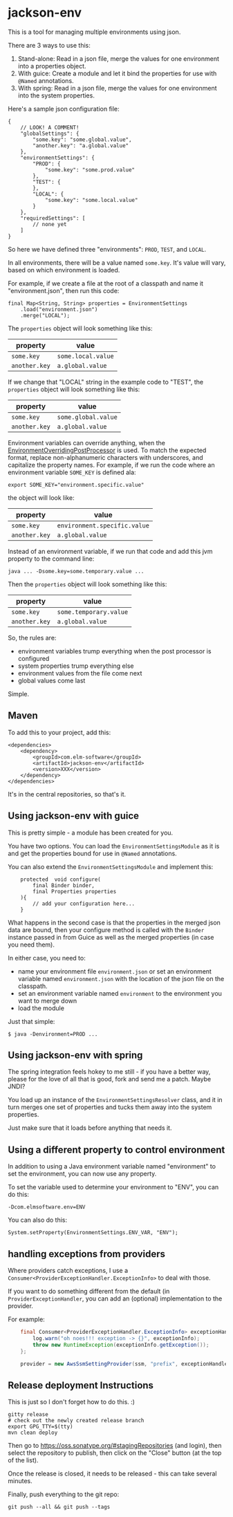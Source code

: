 # jackson-env

This is a tool for managing multiple environments using json.

There are 3 ways to use this:

1. Stand-alone: Read in a json file, merge the values for one environment into a properties object.
2. With guice: Create a module and let it bind the properties for use with `@Named` annotations.
3. With spring: Read in a json file, merge the values for one environment into the system properties.

Here's a sample json configuration file:

	{
		// LOOK! A COMMENT!
		"globalSettings": {
			"some.key": "some.global.value",
			"another.key": "a.global.value"
		},
		"environmentSettings": {
			"PROD": {
				"some.key": "some.prod.value"
			},
			"TEST": {
			},
			"LOCAL": {
				"some.key": "some.local.value"
			}
		},
		"requiredSettings": [
			// none yet
		]
	}

So here we have defined three "environments": `PROD`, `TEST`, and `LOCAL`.

In all environments, there will be a value named `some.key`. It's value will vary, based on which environment is loaded.

For example, if we create a file at the root of a classpath and name it "environment.json", then run this code:

	final Map<String, String> properties = EnvironmentSettings
		.load("environment.json")
		.merge("LOCAL");

The `properties` object will look something like this:

| property      | value              |
|---------------|--------------------|
| `some.key`    | `some.local.value` |
| `another.key` | `a.global.value`   |

If we change that "LOCAL" string in the example code to "TEST", the `properties` object will look something like this:

| property      | value               |
|---------------|---------------------|
| `some.key`    | `some.global.value` |
| `another.key` | `a.global.value`    |

Environment variables can override anything, when the
[EnvironmentOverridingPostProcessor](/src/main/java/com/elmsoftware/env/settingpostprocessorimpl/EnvironmentOverridingPostProcessor.java)
is used. To match the expected format, replace non-alphanumeric characters with underscores, and capitalize the property
names. For example, if we run the code where an environment variable `SOME_KEY` is defined ala:
```shell
export SOME_KEY="environment.specific.value"
```
the object will look like:

| property      | value                        |
|---------------|------------------------------|
| `some.key`    | `environment.specific.value` |
| `another.key` | `a.global.value`             |

Instead of an environment variable, if we run that code and add this jvm property to the command line:

```shell
java ... -Dsome.key=some.temporary.value ...
```

Then the `properties` object will look something like this:

| property      | value                  |
|---------------|------------------------|
| `some.key`    | `some.temporary.value` |
| `another.key` | `a.global.value`       |

So, the rules are:

- environment variables trump everything when the post processor is configured
- system properties trump everything else
- environment values from the file come next
- global values come last

Simple.

## Maven

To add this to your project, add this:

	<dependencies>
		<dependency>
			<groupId>com.elm-software</groupId>
			<artifactId>jackson-env</artifactId>
			<version>XXX</version>
		</dependency>
	</dependencies>

It's in the central repositories, so that's it.

## Using jackson-env with guice

This is pretty simple - a module has been created for you.

You have two options. You can load the `EnvironmentSettingsModule` as it is and get the properties bound for use in `@Named` annotations.

You can also extend the `EnvironmentSettingsModule` and implement this:

		protected  void configure(
			final Binder binder,
			final Properties properties
		){
			// add your configuration here...
		}

What happens in the second case is that the properties in the merged json data are bound, then your configure method is called with the `Binder` instance passed in from Guice as well as the merged properties (in case you need them).

In either case, you need to:

- name your environment file `environment.json` or set an environment variable named `environment.json` with the location of the json file on the classpath.
- set an environment variable named `environment` to the environment you want to merge down
- load the module

Just that simple:

	$ java -Denvironment=PROD ...

## Using jackson-env with spring

The spring integration feels hokey to me still - if you have a better way, please for the love of all that is good, fork and send me a patch. Maybe JNDI?

You load up an instance of the `EnvironmentSettingsResolver` class, and it in turn merges one set of properties and tucks them away into the system properties.

Just make sure that it loads before anything that needs it.

## Using a different property to control environment


In addition to using a Java environment variable named "environment" to set the environment, you can now use any property.

To set the variable used to determine your environment to "ENV", you can do this:

	-Dcom.elmsoftware.env=ENV

You can also do this:

	System.setProperty(EnvironmentSettings.ENV_VAR, "ENV");

## handling exceptions from providers

Where providers catch exceptions, I use a `Consumer<ProviderExceptionHandler.ExceptionInfo>` to deal with those.

If you want to do something different from the default (in `ProviderExceptionHandler`, you can add an (optional)
implementation to the provider.

For example:

```java
	final Consumer<ProviderExceptionHandler.ExceptionInfo> exceptionHandler = exceptionInfo -> {
		log.warn("oh noes!!! exception -> {}", exceptionInfo);
		throw new RuntimeException(exceptionInfo.getException());
	};

	provider = new AwsSsmSettingProvider(ssm, "prefix", exceptionHandler);
```


## Release deployment Instructions

This is just so I don't forget how to do this. :)

	gitty release
	# check out the newly created release branch
	export GPG_TTY=$(tty)
	mvn clean deploy

Then go to <https://oss.sonatype.org/#stagingRepositories> (and login), then select the repository to publish,
then click on the "Close" button (at the top of the list).

Once the release is closed, it needs to be released - this can take several minutes.

Finally, push everything to the git repo:

	git push --all && git push --tags
